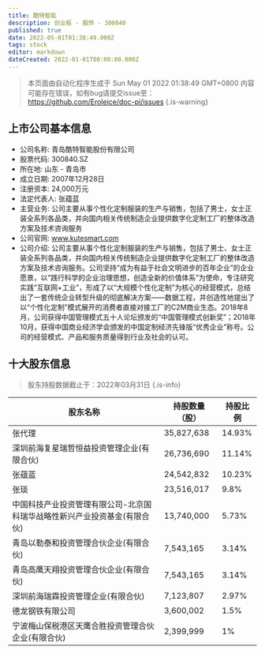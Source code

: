 ```yaml
---
title: 酷特智能
description: 创业板 - 服饰 - 300840
published: true
date: 2022-05-01T01:38:49.000Z
tags: stock
editor: markdown
dateCreated: 2022-01-01T00:00:00.000Z
---
```


> 本页面由自动化程序生成于 Sun May 01 2022 01:38:49 GMT+0800
> 内容可能存在错误，如有bug请提交issue至：https://github.com/Eroleice/doc-pi/issues
{.is-warning}

## 上市公司基本信息
- 公司名称: 青岛酷特智能股份有限公司
- 股票代码: 300840.SZ
- 所在地: 山东 - 青岛市
- 成立日期: 2007年12月28日
- 注册资本: 24,000万元
- 法定代表人: 张蕴蓝
- 主营业务: 公司主要从事个性化定制服装的生产与销售，包括了男士，女士正装全系列各品类，并向国内相关传统制造企业提供数字化定制工厂的整体改造方案及技术咨询服务
- 公司官网: www.kutesmart.com
- 公司介绍: 公司主要从事个性化定制服装的生产与销售，包括了男士、女士正装全系列各品类，并向国内相关传统制造企业提供数字化定制工厂的整体改造方案及技术咨询服务。公司坚持“成为有益于社会文明进步的百年企业”的企业愿景，以“践行科学的企业治理思想，创造全新的价值体系”为使命，专注研究实践“互联网+工业”，形成了以“大规模个性化定制”为核心的经营模式，总结出了一套传统企业转型升级的彻底解决方案——数据工程，并创造性地提出了以“个性化定制”模式展开的消费者直接对接工厂的C2M商业生态。2018年8月，公司获得中国管理模式五十人论坛颁发的“中国管理模式创新奖”；2018年10月，获得中国商业经济学会颁发的中国定制经济先锋版“优秀企业”称号。公司的经营模式、产品和服务质量得到行业及社会的认可。


## 十大股东信息
> 股东持股数据截止于：2022年03月31日
{.is-info}

| 股东名称 | 持股数量（股） | 持股比例 |
| --- | --- | --- |
| 张代理 | 35,827,638 | 14.93% |
| 深圳前海复星瑞哲恒益投资管理企业(有限合伙) | 26,736,690 | 11.14% |
| 张蕴蓝 | 24,542,832 | 10.23% |
| 张琰 | 23,516,017 | 9.8% |
| 中国科技产业投资管理有限公司-北京国科瑞华战略性新兴产业投资基金(有限合伙) | 13,740,000 | 5.73% |
| 青岛以勒泰和投资管理合伙企业(有限合伙) | 7,543,165 | 3.14% |
| 青岛高鹰天翔投资管理合伙企业(有限合伙) | 7,543,165 | 3.14% |
| 深圳前海瑞霖投资管理企业(有限合伙) | 7,123,807 | 2.97% |
| 德龙钢铁有限公司 | 3,600,002 | 1.5% |
| 宁波梅山保税港区天鹰合胜投资管理合伙企业(有限合伙) | 2,399,999 | 1% |




